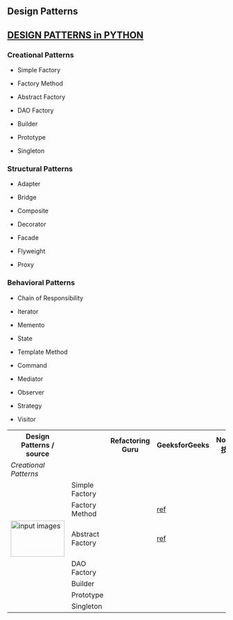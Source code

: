 ## Design Patterns


## [DESIGN PATTERNS in PYTHON](https://refactoring.guru/design-patterns/python)
	
	
### Creational Patterns	

  - Simple Factory
	
  - Factory Method
	
  - Abstract Factory
	
  - DAO Factory
	
  - Builder
	
  - Prototype
	
  - Singleton
	
### Structural Patterns	
	
  - Adapter
	
  - Bridge
	
  - Composite
	
  - Decorator
	
  - Facade
	
  - Flyweight
	
  - Proxy

### Behavioral Patterns	
	
  - Chain of Responsibility
	
  - Iterator
	
  - Memento
	
  - State
	
  - Template Method
	
  - Command
	
  - Mediator
	
  - Observer
	
  - Strategy
	
  - Visitor
  
  
  
<table>
<!-- Row 1 : This is for Columns-->
<tr>
<th>Design Patterns / source</th>
<th></th>
<th>Refactoring Guru</th>
<th>GeeksforGeeks</th>
<th>NotFalse 技術客</th>
<th>faif github</th>
<th>其他</th>
</tr>

<!-- Row : Creational Patterns -->
<tr>
<td><em>Creational Patterns</em></td>
<td></td>
<td></td>
<td></td>
<td></td>
<td></td>
<td></td>
</tr>

<!-- Row 1 of Creational Patterns - Simple Factory -->
<tr>
<td></td>
<td>Simple Factory</td>
<td></td>
<td></td>
<td></td>
<td></td>
<td></td>
</tr>

<!-- Row 2 of Creational Patterns - Factory Method -->
<tr>
<td></td>
<td>Factory Method</td>
<td></td>
<td><a href="https://www.geeksforgeeks.org/factory-method-python-design-patterns/">ref</a></td>
<td></td>
<td></td>
<td></td>
</tr>

<!-- Row 3 of Creational Patterns - Abstract Factory -->
<tr>
<td><img src="https://refactoring.guru/images/patterns/cards/abstract-factory-mini-2x.png" height="83" width="124" alt="input images"></td>
<td>Abstract Factory</td>
<td></td>
<td><a href="https://www.geeksforgeeks.org/abstract-factory-method-python-design-patterns/">ref</a></td>
<td></td>
<td></td>
<td></td>
</tr>

<!-- Row 4 of Creational Patterns - DAO Factory -->
<tr>
<td></td>
<td>DAO Factory</td>
<td></td>
<td></td>
<td></td>
<td></td>
<td></td>
</tr>

<!-- Row 5 of Creational Patterns - Builder -->
<tr>
<td></td>
<td>Builder</td>
<td></td>
<td></td>
<td></td>
<td></td>
<td></td>
</tr>

<!-- Row 6 of Creational Patterns - Prototype -->
<tr>
<td></td>
<td>Prototype</td>
<td></td>
<td></td>
<td></td>
<td></td>
<td></td>
</tr>

<!-- Row 7 of Creational Patterns - Singleton -->
<tr>
<td></td>
<td>Singleton</td>
<td></td>
<td></td>
<td></td>
<td></td>
<td></td>
</tr>
